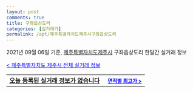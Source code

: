 ```yaml
---
layout: post
comments: true
title: 구좌읍상도리
categories: [실거래가]
permalink: /apt/제주특별자치도제주시구좌읍상도리
---
```


2021년 09월 06일 기준, <a href="/apt/제주특별자치도제주시">제주특별자치도제주시</a> 구좌읍상도리 한달간 실거래 정보

<a style="color: blue;" href="/apt/제주특별자치도제주시">< 제주특별자치도 제주시 전체 실거래 정보</a>
<!---- start ---->
<table>
  <tr>
    <td colspan="4" style="font-weight: bold;"><a href="/apt/제주특별자치도제주시구좌읍상도리{name_without_space}">오늘 등록된 실거래 정보가 없습니다</a> &nbsp;&nbsp;&nbsp; <a style="color: blue; font-size: smaller;" href="/apt/제주특별자치도제주시구좌읍상도리{name_without_space}">면적별 최고가 ></a></td>
  </tr>
    
</table>
<!---- end ---->
    